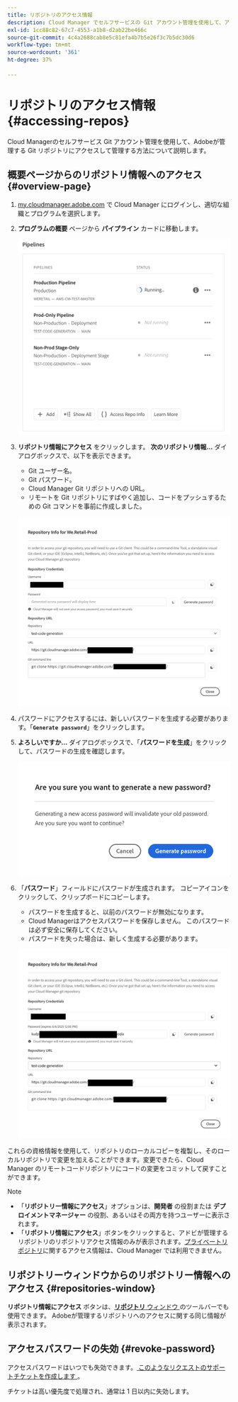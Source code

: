 ```yaml
---
title: リポジトリのアクセス情報
description: Cloud Manager でセルフサービスの Git アカウント管理を使用して、アドビが管理する Git リポジトリにアクセスして管理する方法について説明します。
exl-id: 1cc88c82-67c7-4553-a1b8-d2ab22be466c
source-git-commit: 4c4a2688cab8e5c81efa4b7b5e26f3c7b5dc30d6
workflow-type: tm+mt
source-wordcount: '361'
ht-degree: 37%

---
```


# リポジトリのアクセス情報 {#accessing-repos}

Cloud Managerのセルフサービス Git アカウント管理を使用して、Adobeが管理する Git リポジトリにアクセスして管理する方法について説明します。

## 概要ページからのリポジトリ情報へのアクセス {#overview-page}

1. [my.cloudmanager.adobe.com](https://my.cloudmanager.adobe.com/) で Cloud Manager にログインし、適切な組織とプログラムを選択します。

1. **プログラムの概要** ページから **パイプライン** カードに移動します。

   ![環境カードの「リポジトリ情報にアクセス」ボタン](assets/pipelines-card.png)

1. **リポジトリ情報にアクセス** をクリックします。 **次のリポジトリ情報…** ダイアログボックスで、以下を表示できます。

   * Git ユーザー名。
   * Git パスワード。
   * Cloud Manager Git リポジトリへの URL。
   * リモートを Git リポジトリにすばやく追加し、コードをプッシュするための Git コマンドを事前に作成しました。

   ![リポジトリ情報ウィンドウ](assets/access-repo-info.png)

1. パスワードにアクセスするには、新しいパスワードを生成する必要があります。「**`Generate password`**」をクリックします。

1. **よろしいですか…** ダイアログボックスで、「**パスワードを生成**」をクリックして、パスワードの生成を確認します。

   ![パスワードの生成を確認](assets/confirm-password-generation.png)

1. 「**パスワード**」フィールドにパスワードが生成されます。 コピーアイコンをクリックして、クリップボードにコピーします。

   * パスワードを生成すると、以前のパスワードが無効になります。
   * Cloud Managerはアクセスパスワードを保存しません。 このパスワードは必ず安全に保存してください。
   * パスワードを失った場合は、新しく生成する必要があります。

   ![生成されたパスワードの例](assets/generated-password.png)

これらの資格情報を使用して、リポジトリのローカルコピーを複製し、そのローカルリポジトリで変更を加えることができます。変更できたら、Cloud Manager のリモートコードリポジトリにコードの変更をコミットして戻すことができます。

>[!NOTE]
>
>* 「**リポジトリー情報にアクセス**」オプションは、**開発者** の役割または **デプロイメントマネージャー** の役割、あるいはその両方を持つユーザーに表示されます。
>* 「**リポジトリ情報にアクセス**」ボタンをクリックすると、アドビが管理するリポジトリのリポジトリアクセス情報のみが表示されます。[プライベートリポジトリ](private-repositories.md)に関するアクセス情報は、Cloud Manager では利用できません。

## リポジトリーウィンドウからのリポジトリー情報へのアクセス {#repositories-window}

**リポジトリ情報にアクセス** ボタンは、[**リポジトリ** ウィンドウ ](managing-repositories.md) のツールバーでも使用できます。 Adobeが管理するリポジトリへのアクセスに関する同じ情報が表示されます。

## アクセスパスワードの失効 {#revoke-password}

アクセスパスワードはいつでも失効できます。[ このようなリクエストのサポートチケットを作成します ](https://experienceleague.adobe.com/ja?support-solution=Experience+Manager&amp;support-tab=home#support)。

チケットは高い優先度で処理され、通常は 1 日以内に失効します。

